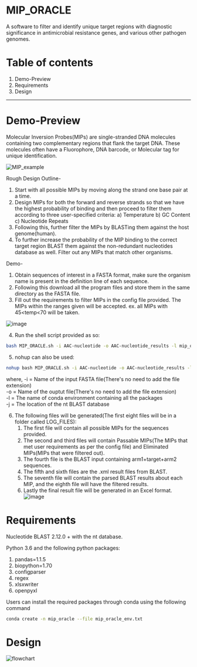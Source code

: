 # MIP_ORACLE
A software to filter and identify unique target regions with diagnostic significance in antimicrobial resistance genes, and various other pathogen genomes.
# Table of contents
  1. Demo-Preview
  2. Requirements
  3. Design
---
# Demo-Preview
Molecular Inversion Probes(MIPs) are single-stranded DNA molecules containing two complementary regions that flank the target DNA. 
These molecules often have a Fluorophore, DNA barcode, or Molecular tag for unique identification.

![MIP_example](https://github.com/SakshiPandey97/MIP_ORACLE/assets/59496870/9d92d545-ffe3-42c6-9125-0c3271ccd35f)

Rough Design Outline- 
1. Start with all possible MIPs by moving along the strand one base pair at a time. 
2. Design MIPs for both the forward and reverse strands so that we have the highest probability of binding and then proceed to filter them according to three user-specified criteria:
   a) Temperature
   b) GC Content
   c) Nucleotide Repeats
3. Following this, further filter the MIPs by BLASTing them against the host genome(human).
4. To further increase the probability of the MIP binding to the correct target region BLAST them against the non-redundant nucleotides database as well. Filter out any MIPs that match other organisms.

Demo-
1. Obtain sequences of interest in a FASTA format, make sure the organism name is present in the definition line of each sequence. 
2. Following this download all the program files and store them in the same directory as the FASTA file.
3. Fill out the requirements to filter MIPs in the config file provided. The MIPs within the ranges given will be accepted. ex. all MIPs with 45<temp<70 will be taken.

![image](https://user-images.githubusercontent.com/59496870/133621729-c870017d-8ed5-4c49-afe8-32ca1b00bf01.png)

4.  Run the shell script provided as so:
```bash
bash MIP_ORACLE.sh -i AAC-nucleotide -o AAC-nucleotide_results -l mip_oracle -j /DATA/databases/blast/nt
```
5.  nohup can also be used:
```bash
nohup bash MIP_ORACLE.sh -i AAC-nucleotide -o AAC-nucleotide_results -l mip_oracle -j /DATA/databases/blast/nt > lacto16S_log.out &
```
where,
-i = Name of the input FASTA file(There's no need to add the file extension)  
-o = Name of the ouptut file(There's no need to add the file extension)  
-l = The name of conda environment containing all the packages  
-j = The location of the nt BLAST database  

6.  The following files will be generated(The first eight files will be in a folder called LOG_FILES):
      1. The first file will contain all possible MIPs for the sequences provided.
      2. The second and third files will contain Passable MIPs(The MIPs that met user requirements as per the config file) and Eliminated MIPs(MIPs that were filtered out).
      3. The fourth file is the BLAST input containing arm1+target+arm2 sequences.
      4. The fifth and sixth files are the .xml result files from BLAST.
      5. The seventh file will contain the parsed BLAST results about each MIP, and the eighth file will have the filtered results.
      6. Lastly the final result file will be generated in an Excel format.
![image](https://user-images.githubusercontent.com/59496870/132258338-4d4c583a-835c-4470-99da-da8675d42928.png)    


# Requirements
Nucleotide BLAST 2.12.0 + with the nt database.
  
Python 3.6 and the following python packages:
1. pandas=1.1.5
2. biopython=1.70
3. configparser
4. regex
5. xlsxwriter
6. openpyxl

Users can install the required packages through conda using the following command

```bash
conda create -n mip_oracle --file mip_oracle_env.txt
```

# Design
![flowchart](https://github.com/SakshiPandey97/MIP_ORACLE/assets/59496870/a9fbe16b-1f08-4d64-afd3-7ea3934e036e)
